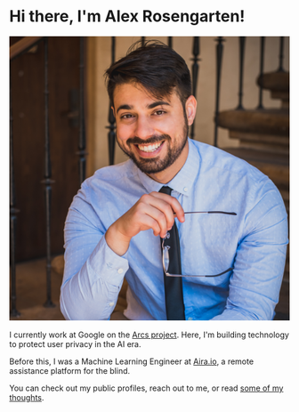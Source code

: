 # Hi there, I'm Alex Rosengarten!

<img src="/assets/website-profile-square.png" title="A picture of me!" id="profile">

I currently work at Google on the [Arcs project](https://github.com/PolymerLabs/arcs). 
Here, I'm building technology to protect user privacy in the AI era.

Before this, I was a Machine Learning Engineer at [Aira.io](https://aira.io), a remote assistance platform for the blind. 

You can check out my public profiles, reach out to me, or read [some of my thoughts](/blog).
<!--stackedit_data:
eyJoaXN0b3J5IjpbMTQ0OTU0ODU4MV19
-->